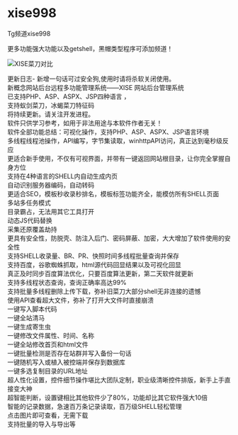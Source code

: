 # xise998
Tg频道xise998

更多功能强大功能以及getshell，黑帽类型程序可添加频道！

![XISE菜刀对比](https://github.com/htgetshell/xise998/assets/115095267/2ff7498f-9f63-4282-8327-adb55ad4b8e9)

  <p>更新日志-
新增一句话可过安全狗,使用时请将杀软关闭使用。
<br>
新概念网站后台远程多功能管理系统——XISE 网站后台管理系统
<br>
已支持PHP、ASP、ASPX、JSP四种语言 ，
<br>
支持蚁剑菜刀，冰蝎菜刀特征码
<br>
将持续更新。请关注开发进程。
<br>
软件只供学习参考，如用于非法用途与本软件作者无关！
<br>
软件全部功能总结：可视化操作，支持PHP、ASP、ASPX、JSP语言环境
<br>
多线程线程池操作，API编写，字节集读取，winhttpAPI访问，真正达到毫秒级反应
<br>
更适合新手使用，不仅有可视界面，并带有一键返回网站根目录，让你完全掌握自身方位
<br>
支持在4种语言的SHELL内自动生成内页
<br>
自动识别服务器编码，自动转码
<br>
更适合SEO，模板秒收录秒排名，模板标签功能齐全，能模仿所有SHELL页面
<br>
多站多任务模式
<br>
目录霸占，无法用其它工具打开
<br>
动态JS代码替换
<br>
采集还原覆盖劫持
<br>
更具有安全性，防脱壳、防注入后门、密码屏蔽、加密，大大增加了软件使用的安全性
<br>
支持SHELL收录量、BR、PR、快照时间多线程批量查询并保存
<br>
支持百度，谷歌蜘蛛抓取，html源代码回显结果以及可视化回显
<br>
真正及时同步百度算法优化，只要百度算法更新，第二天软件就更新
<br>
支持多线程状态查询，查询正确率高达99%
<br>
支持批量多线程删除上传下载，弥补旧菜刀大部分shell无非连接的遗憾
<br>
使用API查看超大文件，弥补了打开大文件时直接崩溃
<br>
一键写入脚本代码
<br>
一键全站清马
<br>
一键生成寄生虫
<br>
一键修改文件属性、时间、名称
<br>
一键全站修改首页和html文件
<br>
一键批量检测是否存在站群并写入备份一句话
<br>
一键随机写入或植入被控端并保存到数据库
<br>
一键多选复制目录的URL地址
<br>
超人性化设置，控件细节操作堪比大团队定制，职业级清晰控件排版，新手上手直接变大神
<br>
超智能判断，设置键相比其他软件少了80%，功能却比其它软件强大10倍
<br>
智能的记录数据，急速百万条记录读取，百万级SHELL轻松管理
<br>
点击图片即可查看，无需下载
<br>
支持批量的导入与导出等
